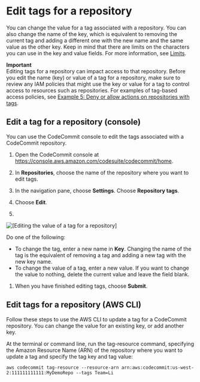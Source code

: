 # Edit tags for a repository<a name="how-to-tag-repository-update"></a>

You can change the value for a tag associated with a repository\. You can also change the name of the key, which is equivalent to removing the current tag and adding a different one with the new name and the same value as the other key\. Keep in mind that there are limits on the characters you can use in the key and value fields\. For more information, see [Limits](limits.md#limits-tags)\.

**Important**  
Editing tags for a repository can impact access to that repository\. Before you edit the name \(key\) or value of a tag for a repository, make sure to review any IAM policies that might use the key or value for a tag to control access to resources such as repositories\. For examples of tag\-based access policies, see [Example 5: Deny or allow actions on repositories with tags](customer-managed-policies.md#identity-based-policies-example-5)\.

## Edit a tag for a repository \(console\)<a name="how-to-tag-repository-update-console"></a>

You can use the CodeCommit console to edit the tags associated with a CodeCommit repository\. 

1. Open the CodeCommit console at [https://console\.aws\.amazon\.com/codesuite/codecommit/home](https://console.aws.amazon.com/codesuite/codecommit/home)\.

1. In **Repositories**, choose the name of the repository where you want to edit tags\.

1. In the navigation pane, choose **Settings**\. Choose **Repository tags**\. 

1. Choose **Edit**\.

1.   
![\[Editing the value of a tag for a repository\]](http://docs.aws.amazon.com/codecommit/latest/userguide/images/codecommit-repository-tags-edit2.png)

   Do one of the following:
   + To change the tag, enter a new name in **Key**\. Changing the name of the tag is the equivalent of removing a tag and adding a new tag with the new key name\.
   + To change the value of a tag, enter a new value\. If you want to change the value to nothing, delete the current value and leave the field blank\.

1. When you have finished editing tags, choose **Submit**\.

## Edit tags for a repository \(AWS CLI\)<a name="how-to-tag-repository-update-cli"></a>

Follow these steps to use the AWS CLI to update a tag for a CodeCommit repository\. You can change the value for an existing key, or add another key\. 

At the terminal or command line, run the tag\-resource command, specifying the Amazon Resource Name \(ARN\) of the repository where you want to update a tag and specify the tag key and tag value:

```
aws codecommit tag-resource --resource-arn arn:aws:codecommit:us-west-2:111111111111:MyDemoRepo --tags Team=Li
```
